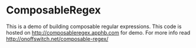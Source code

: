 ComposableRegex
===============

This is a demo of building composable regular expressions. This code is hosted on http://composableregex.apphb.com for demo.  For more info read http://onoffswitch.net/composable-regex/

